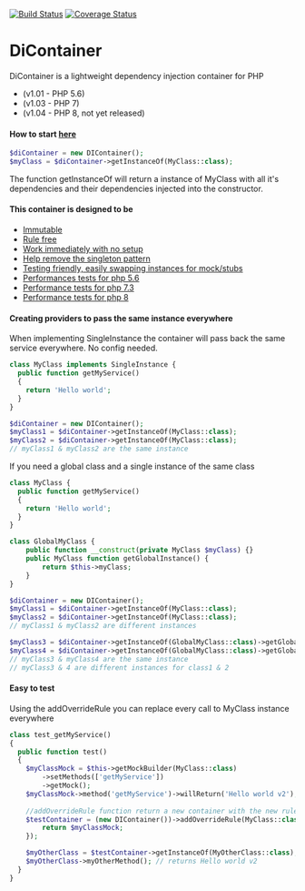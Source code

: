 [![Build Status](https://img.shields.io/travis/eavMarshall/DiContainer/master.svg?style=flat-square)](https://travis-ci.org/eavMarshall/DiContainer)
[![Coverage Status](https://coveralls.io/repos/github/eavMarshall/DiContainer/badge.svg?branch=master)](https://coveralls.io/github/eavMarshall/DiContainer?branch=master)

# DiContainer
DiContainer is a lightweight dependency injection container for PHP
- (v1.01 - PHP 5.6)
- (v1.03 - PHP 7)
- (v1.04 - PHP 8, not yet released)

#### How to start [here](https://github.com/eavMarshall/DiContainer/wiki/How-to-start)
```php
$diContainer = new DIContainer();
$myClass = $diContainer->getInstanceOf(MyClass::class);
```
The function getInstanceOf will return a instance of MyClass with all it's dependencies and their dependencies injected into the constructor.

#### This container is designed to be
- [Immutable](https://github.com/eavMarshall/DiContainer/wiki/Immutable)
- [Rule free](https://github.com/eavMarshall/DiContainer/wiki/Rule-free)
- [Work immediately with no setup](https://github.com/eavMarshall/DiContainer/wiki/Work-immediately-with-no-setup%3F)
- [Help remove the singleton pattern](https://github.com/eavMarshall/DiContainer/wiki/Help-remove-the-singleton-pattern)
- [Testing friendly, easily swapping instances for mock/stubs](https://github.com/eavMarshall/DiContainer/wiki/Testing-friendly,-easily-swapping-instances-for-mock-stubs)
- [Performances tests for php 5.6](https://github.com/eavMarshall/DiContainer/wiki/Performances-tests-for-php-5.6)
- [Performance tests for php 7.3](https://github.com/eavMarshall/DiContainer/wiki/Performance-tests-for-php-7.3)
- [Performance tests for php 8](https://github.com/eavMarshall/DiContainer/wiki/Performance-test-for-php-8)

#### Creating providers to pass the same instance everywhere
When implementing SingleInstance the container will pass back the same service everywhere. No config needed.
```php
class MyClass implements SingleInstance {
  public function getMyService()
  {
    return 'Hello world';
  }
}

$diContainer = new DIContainer();
$myClass1 = $diContainer->getInstanceOf(MyClass::class);
$myClass2 = $diContainer->getInstanceOf(MyClass::class);
// myClass1 & myClass2 are the same instance
```

If you need a global class and a single instance of the same class
```php
class MyClass {
  public function getMyService()
  {
    return 'Hello world';
  }
}

class GlobalMyClass {
    public function __construct(private MyClass $myClass) {}
    public MyClass function getGlobalInstance() {
        return $this->myClass;
    }
}

$diContainer = new DIContainer();
$myClass1 = $diContainer->getInstanceOf(MyClass::class);
$myClass2 = $diContainer->getInstanceOf(MyClass::class);
// myClass1 & myClass2 are different instances

$myClass3 = $diContainer->getInstanceOf(GlobalMyClass::class)->getGlobalInstance();
$myClass4 = $diContainer->getInstanceOf(GlobalMyClass::class)->getGlobalInstance();
// myClass3 & myClass4 are the same instance
// myClass3 & 4 are different instances for class1 & 2
```

#### Easy to test
Using the addOverrideRule you can replace every call to MyClass instance everywhere
```php
class test_getMyService()
{
  public function test()
  {
    $myClassMock = $this->getMockBuilder(MyClass::class)
        ->setMethods(['getMyService'])
        ->getMock();
    $myClassMock->method('getMyService')->willReturn('Hello world v2');
    
    //addOverrideRule function return a new container with the new rules
    $testContainer = (new DIContainer())->addOverrideRule(MyClass::class, function () use (&$myClassMock) {
        return $myClassMock;
    });

    $myOtherClass = $testContainer->getInstanceOf(MyOtherClass::class);
    $myOtherClass->myOtherMethod(); // returns Hello world v2
  }
}
```

